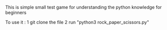 This is simple small test game for understanding the python knowledge for beginners

To use it :
1 git clone the file
2 run "python3 rock_paper_scissors.py"